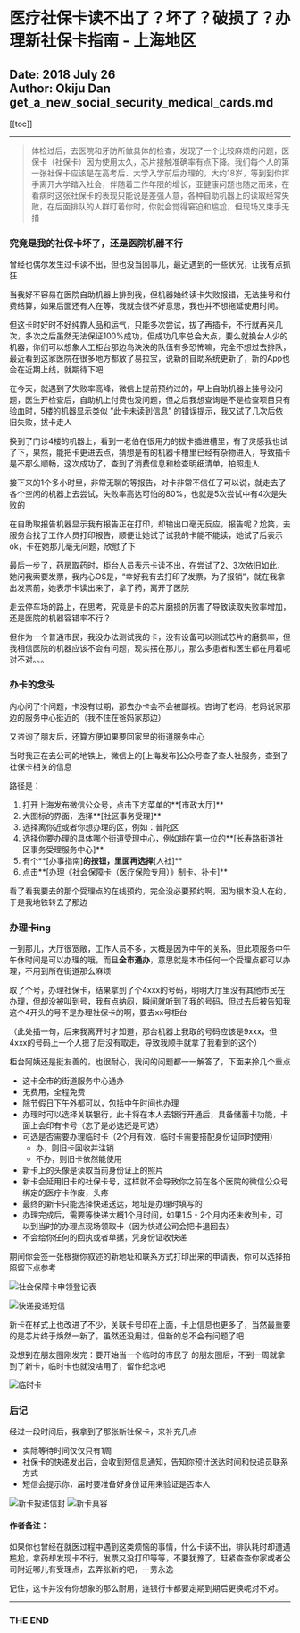 # 医疗社保卡读不出了？坏了？破损了？办理新社保卡指南 - 上海地区

Date: 2018 July 26<br />
Author: Okiju Dan
get_a_new_social_security_medical_cards.md
---

[[toc]]

---

> 体检过后，去医院和牙防所做具体的检查，发现了一个比较麻烦的问题，医保卡（社保卡）因为使用太久，芯片接触准确率有点下降。我们每个人的第一张社保卡应该是在高考后、大学入学前后办理的，大约18岁，等到到你挥手离开大学踏入社会，伴随着工作年限的增长，亚健康问题也随之而来，在看病时这张社保卡的表现只能说是差强人意，各种自助机器上的读取经常失败，在后面排队的人群盯着你时，你就会觉得窘迫和尴尬，但现场又束手无措

### 究竟是我的社保卡坏了，还是医院机器不行

曾经也偶尔发生过卡读不出，但也没当回事儿，最近遇到的一些状况，让我有点抓狂

当我好不容易在医院自助机器上排到我，但机器始终读卡失败报错，无法挂号和付费结算，如果后面还有人在等，我就会很不好意思，我也并不想拖延使用时间。

但这卡时好时不好纯靠人品和运气，只能多次尝试，拔了再插卡，不行就再来几次，多次之后虽然无法保证100%成功，但成功几率总会大点，要么就换台人少的机器，你们可以想象人工柜台那边乌泱泱的队伍有多恐怖嘛，完全不想过去排队，最近看到这家医院在很多地方都放了易拉宝，说新的自助系统更新了，新的App也会在近期上线，就期待下吧

在今天，就遇到了失败率高峰，微信上提前预约过的，早上自助机器上挂号没问题，医生开检查后，自助机上付费也没问题，但之后我想查询是不是检查项目只有验血时，5楼的机器显示类似 “此卡未读到信息” 的错误提示，我又试了几次后依旧失败，拔卡走人

换到了门诊4楼的机器上，看到一老伯在很用力的拔卡插进槽里，有了灵感我也试了下，果然，能把卡更进去点，猜想是有的机器卡槽里已经有杂物进入，导致插卡是不那么顺畅，这次成功了，查到了消费信息和检查明细清单，拍照走人

接下来的1个多小时里，非常无聊的等报告，对卡非常不信任了可以说，就走去了各个空闲的机器上去尝试，失败率高达可怕的80%，也就是5次尝试中有4次是失败的

在自助取报告机器显示我有报告正在打印，却输出口毫无反应，报告呢？尬笑，去服务台找了工作人员打印报告，顺便让她试了试我的卡能不能读，她试了后表示ok，卡在她那儿毫无问题，欣慰了下

最后一步了，药房取药时，柜台人员表示卡读不出，在尝试了2、3次依旧如此，她问我索要发票，我内心OS是，“幸好我有去打印了发票，为了报销”，就在我拿出发票前，她表示卡读出来了，拿了药，离开了医院

走去停车场的路上，在思考，究竟是卡的芯片磨损的厉害了导致读取失败率增加，还是医院的机器容错率不行？

但作为一个普通市民，我没办法测试我的卡，没有设备可以测试芯片的磨损率，但我相信医院的机器应该不会有问题，现实摆在那儿，那么多患者和医生都在用着呢对不对。。。

### 办卡的念头

内心问了个问题，卡没有过期，那去办卡会不会被鄙视。咨询了老妈，老妈说家那边的服务中心挺近的（我不住在爸妈家那边）

又咨询了朋友后，还算方便如果要回家里的街道服务中心

当时我正在去公司的地铁上，微信上的[上海发布]公众号查了查人社服务，查到了社保卡相关的信息

路径是：

1. 打开上海发布微信公众号，点击下方菜单的**[市政大厅]**
2. 大图标的界面，选择**[社区事务受理]**
3. 选择离你近或者你想办理的区，例如：普陀区
4. 选择你要办理的具体哪个街道受理中心，例如排在第一位的**[长寿路街道社区事务受理服务中心]**
5. 有个**[办事指南]**的按钮，里面再选择**[人社]**
6. 点击**[办理《社会保障卡（医疗保险专用）》制卡、补卡]**

看了看我要去的那个受理点的在线预约，完全没必要预约啊，因为根本没人在约，于是我地铁转去了那边

### 办理卡ing

一到那儿，大厅很宽敞，工作人员不多，大概是因为中午的关系，但此项服务中午午休时间是可以办理的哦，而且**全市通办**，意思就是本市任何一个受理点都可以办理，不用到所在街道那么麻烦

取了个号，办理社保卡，结果拿到了个4xxx的号码，明明大厅里没有其他市民在办理，但却没被叫到号，我有点纳闷，瞬间就听到了我的号码，但过去后被告知我这个4开头的号不是办理社保卡的啊，要去xx号柜台

（此处插一句，后来我离开时才知道，那台机器上我取的号码应该是9xxx，但4xxx的号码上一个人摁了后没有取走，导致我顺手就拿了我看到的这个）

柜台阿姨还是挺友善的，也很耐心，我问的问题都一一解答了，下面来拎几个重点

- 这卡全市的街道服务中心通办
- 无费用，全程免费
- 除节假日下午外都可以，包括中午时间也办理
- 办理时可以选择关联银行，此卡将在本人去银行开通后，具备储蓄卡功能，卡面上会印有卡号（忘了是必选还是可选）
- 可选是否需要办理临时卡（2个月有效，临时卡需要搭配身份证同时使用）
  - 办，则旧卡回收并注销
  - 不办，则旧卡依然能使用
- 新卡上的头像是读取当前身份证上的照片
- 新卡会延用旧卡的社保卡号，这样就不会导致你之前在各个医院的微信公众号绑定的医疗卡作废，头疼
- 最终的新卡只能选择快递送达，地址是办理时填写的
- 办理完成后，需要等快递大概1个月时间，如果1.5 - 2个月内还未收到卡，可以到当时的办理点现场领取卡（因为快递公司会把卡退回去）
- 不会给你任何的回执或者单据，凭身份证收快递

期间你会签一张根据你叙述的新地址和联系方式打印出来的申请表，你可以选择拍照留下点参考

![社会保障卡申领登记表](~@images/get_a_new_social_security_medical_cards/1_application_form.png)

![快递投递短信](~@images/get_a_new_social_security_medical_cards/2_express_sms.png)

新卡在样式上也改进了不少，关联卡号印在上面，卡上信息也更多了，当然最重要的是芯片终于焕然一新了，虽然还没用过，但新的总不会有问题了吧

没想到在朋友圈刚发完：要开始当一个临时的市民了 的朋友圈后，不到一周就拿到了新卡，临时卡也就没啥用了，留作纪念吧

![临时卡](~@images/get_a_new_social_security_medical_cards/3_temp_card.png)


### 后记

经过一段时间后，我拿到了那张新社保卡，来补充几点

- 实际等待时间仅仅只有1周
- 社保卡的快递发出后，会收到短信息通知，告知你预计送达时间和快递员联系方式
- 短信会提示你，届时要准备好身份证用来验证是否本人

![新卡投递信封](~@images/get_a_new_social_security_medical_cards/4_envelope.png)
![新卡真容](~@images/get_a_new_social_security_medical_cards/5_new_card.png)


#### 作者备注：

如果你也曾经在就医过程中遇到这类烦恼的事情，什么卡读不出，排队耗时却遭遇尴尬，拿药却发现卡不行，发票又没打印等等，不要犹豫了，赶紧查查你家或者公司附近哪儿有受理点，去弄张新的吧，一劳永逸

记住，这卡并没有你想象的那么耐用，连银行卡都要定期到期后更换呢对不对。

---

<h3>THE END</h3>